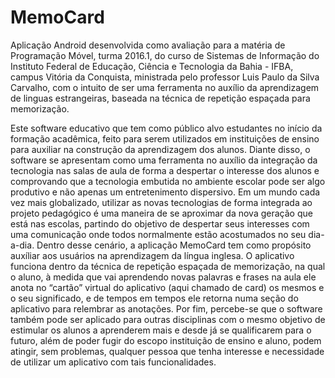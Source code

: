 # MemoCard
Aplicação Android desenvolvida como avaliação para a matéria de Programação Móvel, turma 2016.1, do curso de Sistemas de Informação do Instituto Federal de Educação, Ciência e Tecnologia da Bahia - IFBA, campus Vitória da Conquista, ministrada pelo professor Luis Paulo da Silva Carvalho, com o intuito de ser uma ferramenta no auxílio da aprendizagem de linguas estrangeiras, baseada na técnica de repetição espaçada para memorização.

Este software educativo que tem como público alvo estudantes no início da formação acadêmica, feito para serem utilizados em instituições de ensino para auxiliar na construção da aprendizagem dos alunos. Diante disso, o software se apresentam como uma ferramenta no auxílio da integração da tecnologia nas salas de aula de forma a despertar o interesse dos alunos e comprovando que a tecnologia embutida no ambiente escolar pode ser algo produtivo e não apenas um entretenimento dispersivo. Em um mundo cada vez mais globalizado, utilizar as novas tecnologias de forma integrada ao projeto pedagógico é uma maneira de se aproximar da nova geração que está nas escolas, partindo do objetivo de despertar seus interesses com uma comunicação onde todos normalmente estão acostumados no seu dia-a-dia.
Dentro desse cenário, a aplicação MemoCard tem como propósito auxíliar aos usuários na aprendizagem da língua inglesa. O aplicativo funciona dentro da técnica de repetição espaçada de memorização, na qual o aluno, à medida que vai aprendendo novas palavras e frases na aula ele anota no “cartão” virtual do aplicativo (aqui chamado de card) os mesmos e o seu significado, e de tempos em tempos ele retorna numa seção do aplicativo para relembrar as anotações.
Por fim, percebe-se que o software também pode ser aplicado para outras disciplinas com o mesmo objetivo de estimular os alunos a aprenderem mais e desde já se qualificarem para o futuro, além de poder fugir do escopo instituição de ensino e aluno, podem atingir, sem problemas, qualquer pessoa que tenha interesse e necessidade de utilizar um aplicativo com tais funcionalidades.
